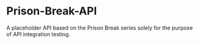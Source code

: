 # Prison-Break-API
A placeholder API based on the Prison Break series solely for the purpose of API integration testing.
